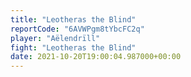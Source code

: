 ```yaml
---
title: "Leotheras the Blind"
reportCode: "6AVWPgm8tYbcFC2q"
player: "Aëlendrïll"
fight: "Leotheras the Blind"
date: 2021-10-20T19:00:04.987000+00:00
---
```

